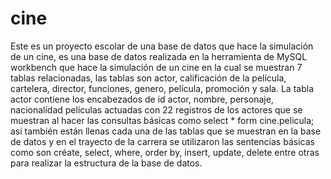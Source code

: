# cine
Este es un proyecto escolar de una base de datos que hace la simulación de un cine,  es una base de datos realizada en la herramienta de MySQL workbench  que hace la 
simulación de un cine en la cual se muestran 7 tablas relacionadas, las tablas son  actor, calificación de la película, cartelera, director, funciones, genero, 
película, promoción y  sala. La tabla actor contiene los encabezados de id actor, nombre, personaje, nacionalidad películas actuadas con 22 registros de los actores 
que se muestran al hacer las consultas  básicas como select * form cine.pelicula; así también están llenas cada una de las tablas  que se muestran en la base de datos 
y en el trayecto de la carrera se utilizaron las sentencias  básicas como son créate, select, where, order by, insert, update, delete entre otras para  realizar la 
estructura de la base de datos.
